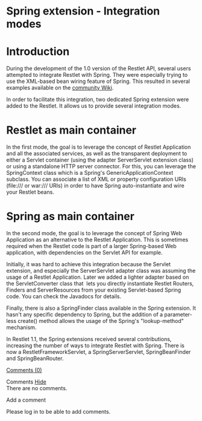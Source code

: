 Spring extension - Integration modes
====================================

Introduction
============

During the development of the 1.0 version of the Restlet API, several
users attempted to integrate Restlet with Spring. They were especially
trying to use the XML-based bean wiring feature of Spring. This resulted
in several examples available on the [community
Wiki](http://web.archive.org/web/20120214152521/http://wiki.restlet.org/).

In order to facilitate this integration, two dedicated Spring extension
were added to the Restlet. It allows us to provide several integration
modes.

Restlet as main container
=========================

In the first mode, the goal is to leverage the concept of Restlet
Application and all the associated services, as well as the transparent
deployment to either a Servlet container (using the adapter
ServerServlet extension class) or using a standalone HTTP server
connector. For this, you can leverage the SpringContext class which is a
Spring's GenericApplicationContext subclass. You can associate a list of
XML or property configuration URIs (file:/// or war:/// URIs) in order
to have Spring auto-instantiate and wire your Restlet beans.

Spring as main container
========================

In the second mode, the goal is to leverage the concept of Spring Web
Application as an alternative to the Restlet Application. This is
sometimes required when the Restlet code is part of a larger
Spring-based Web application, with dependencies on the Servlet API for
example.

Initially, it was hard to achieve this integration because the Servlet
extension, and especially the ServerServlet adapter class was assuming
the usage of a Restlet Application. Later we added a lighter adapter
based on the ServletConverter class that  lets you directly instantiate
Restlet Routers, Finders and ServerResources from your existing
Servlet-based Spring code. You can check the Javadocs for details.

Finally, there is also a SpringFinder class available in the Spring
extension. It hasn't any specific dependency to Spring, but the addition
of a parameter-less create() method allows the usage of the Spring's
"lookup-method" mechanism.

In Restlet 1.1, the Spring extensions received several contributions,
increasing the number of ways to integrate Restlet with Spring. There is
now a RestletFrameworkServlet, a SpringServerServlet, SpringBeanFinder
and SpringBeanRouter.

[Comments
(0)](http://web.archive.org/web/20120214152521/http://wiki.restlet.org/docs_2.0/13-restlet/28-restlet/70-restlet/194-restlet.html#)

Comments
[Hide](http://web.archive.org/web/20120214152521/http://wiki.restlet.org/docs_2.0/13-restlet/28-restlet/70-restlet/194-restlet.html#)
\
There are no comments.

Add a comment

Please log in to be able to add comments.
